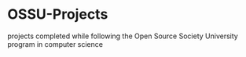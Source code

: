 # OSSU-Projects
projects completed while following the Open Source Society University program in computer science
